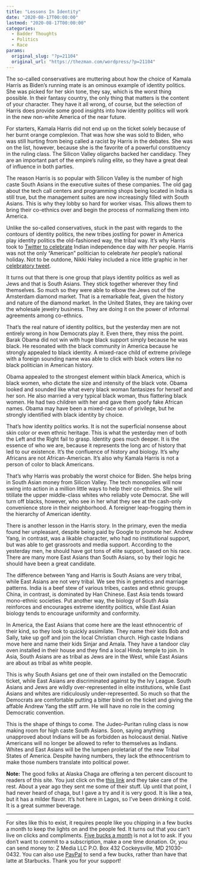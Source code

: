 ```yaml
---
title: "Lessons In Identity"
date: "2020-08-17T00:00:00"
lastmod: "2020-08-17T00:00:00"
categories:
  - Badder Thoughts
  - Politics
  - Race
params:
  original_slug: "?p=21104"
  original_url: "https://thezman.com/wordpress/?p=21104"
---
```


The so-called conservatives are muttering about how the choice of Kamala
Harris as Biden’s running mate is an ominous example of identity
politics. She was picked for her skin tone, they say, which is the worst
thing possible. In their fantasy country, the only thing that matters is
the content of your character. They have it all wrong, of course, but
the selection of Harris does provide some good insights into how
identity politics will work in the new non-white America of the near
future.

For starters, Kamala Harris did not end up on the ticket solely because
of her burnt orange complexion. That was how she was sold to Biden, who
was still hurting from being called a racist by Harris in the debates.
She was on the list, however, because she is the favorite of a powerful
constituency in the ruling class. The Silicon Valley oligarchs backed
her candidacy. They are an important part of the empire’s ruling elite,
so they have a great deal of influence in both parties.

The reason Harris is so popular with Silicon Valley is the number of
high caste South Asians in the executive suites of these companies. The
old gag about the tech call centers and programming shops being located
in India is still true, but the management suites are now increasingly
filled with South Asians. This is why they lobby so hard for worker
visas. This allows them to bring their co-ethnics over and begin the
process of normalizing them into America.

Unlike the so-called conservatives, stuck in the past with regards to
the contours of identity politics, the new tribes jostling for power in
America play identity politics the old-fashioned way, the tribal way.
It’s why Harris took to [Twitter to
celebrate](https://twitter.com/KamalaHarris/status/1294814370699059202)
Indian independence day with *her* people. Harris was not the only
“American” politician to celebrate *her* people’s national holiday. Not
to be outdone, Nikki Haley included a nice little graphic in her
[celebratory
tweet](https://twitter.com/NikkiHaley/status/1294675972378308608).

It turns out that there is one group that plays identity politics as
well as Jews and that is South Asians. They stick together wherever they
find themselves. So much so they were able to elbow the Jews out of the
Amsterdam diamond market. That is a remarkable feat, given the history
and nature of the diamond market. In the United States, they are taking
over the wholesale jewelry business. They are doing it on the power of
informal agreements among co-ethnics.

That’s the real nature of identity politics, but the yesterday men are
not entirely wrong in how Democrats play it. Even there, they miss the
point. Barak Obama did not win with huge black support simply because he
was black. He resonated with the black community in America because he
strongly appealed to black identity. A mixed-race child of extreme
privilege with a foreign sounding name was able to click with black
voters like no black politician in American history.

Obama appealed to the strongest element within black America, which is
black women, who dictate the size and intensity of the black vote. Obama
looked and sounded like what every black woman fantasizes for herself
and her son. He also married a very typical black woman, thus flattering
black women. He had two children with her and gave them goofy fake
African names. Obama may have been a mixed-race son of privilege, but he
strongly identified with black identity by choice.

That’s how identity politics works. It is not the superficial nonsense
about skin color or even ethnic heritage. This is what the yesterday men
of both the Left and the Right fail to grasp. Identity goes much deeper.
It is the essence of who we are, because it represents the long arc of
history that led to our existence. It’s the confluence of history and
biology. It’s why Africans are not African-American. It’s also why
Kamala Harris is not a person of color to black Americans.

That’s why Harris was probably the worst choice for Biden. She helps
bring in South Asian money from Silicon Valley. The tech monopolies will
now swing into action in a million little ways to help their co-ethnics.
She will titillate the upper middle-class whites who reliably vote
Democrat. She will turn off blacks, however, who see in her what they
see at the cash-only convenience store in their neighborhood. A
foreigner leap-frogging them in the hierarchy of American identity.

There is another lesson in the Harris story. In the primary, even the
media found her unpleasant, despite being paid by Google to promote her.
Andrew Yang, in contrast, was a likable character, who had no
institutional support, but was able to get grassroots and media support.
According to the yesterday men, he should have got tons of elite
support, based on his race. There are many more East Asians than South
Asians, so by their logic he should have been a great candidate.

The difference between Yang and Harris is South Asians are very tribal,
while East Asians are not very tribal. We see this in genetics and
marriage patterns. India is a beef stew of various tribes, castes and
ethnic groups. China, in contrast, is dominated by Han Chinese. East
Asia tends toward mono-ethnic societies. Put another way, the biology of
South Asia reinforces and encourages extreme identity politics, while
East Asian biology tends to encourage uniformity and conformity.

In America, the East Asians that come here are the least ethnocentric of
their kind, so they look to quickly assimilate. They name their kids Bob
and Sally, take up golf and join the local Christian church. High caste
Indians move here and name their kids Sinjar and Amala. They have a
tandoor clay oven installed in their house and they find a local Hindu
temple to join. In Asia, South Asians are as tribal as Jews are in the
West, while East Asians are about as tribal as white people.

This is why South Asians get one of their own installed on the
Democratic ticket, while East Asians are discriminated against by the
Ivy League. South Asians and Jews are wildly over-represented in elite
institutions, while East Asians and whites are ridiculously
under-represented. So much so that the Democrats are comfortable putting
a bitter bindi on the ticket and giving the affable Andrew Yang the
stiff arm. He will have no role in the coming Democratic convention.

This is the shape of things to come. The Judeo-Puritan ruling class is
now making room for high caste South Asians. Soon, saying anything
unapproved about Indians will be as forbidden as holocaust denial.
Native Americans will no longer be allowed to refer to themselves as
Indians. Whites and East Asians will be the lumpen proletariat of the
new Tribal States of America. Despite having numbers, they lack the
ethnocentrism to make those numbers translate into political power.

**Note:** The good folks at Alaska Chaga are offering a ten percent
discount to readers of this site. You just click on the
<a href="https://alaskachaga.us/discount/ZMAN" rel="noopener noreferrer"
target="_blank">this link</a> and they take care of the rest. About a
year ago they sent me some of their stuff. Up until that point, I had
never heard of chaga, but I gave a try and it is very good. It is like a
tea, but it has a milder flavor. It’s hot here in Lagos, so I’ve been
drinking it cold. It is a great summer beverage.

------------------------------------------------------------------------

For sites like this to exist, it requires people like you chipping in a
few bucks a month to keep the lights on and the people fed. It turns out
that you can’t live on clicks and compliments.
<a href="https://www.subscribestar.com/the-z-blog"
rel="noopener noreferrer" target="_blank">Five bucks a month</a> is not
a lot to ask. If you don’t want to commit to a subscription, make a one
time donation. Or, you can send money to: Z Media LLC P.O. Box 432
Cockeysville, MD 21030-0432. You can also use <a
href="https://www.paypal.com/cgi-bin/webscr?cmd=_s-xclick&amp;hosted_button_id=UDAS2Q8JYA6CN&amp;source=url"
rel="noopener noreferrer" target="_blank">PayPal</a> to send a few
bucks, rather than have that latte at Starbucks. Thank you for your
support!
